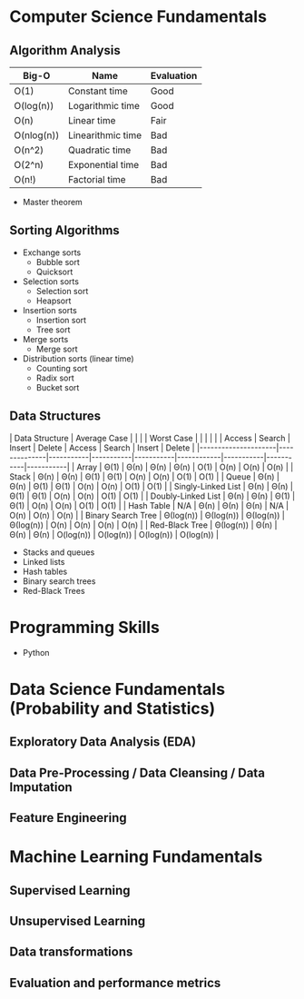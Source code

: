 # Computer Science Fundamentals

## Algorithm Analysis

| Big-O      | Name              | Evaluation |
|------------|-------------------|------------|
| O(1)       | Constant time     | Good       |
| O(log(n))  | Logarithmic time  | Good       |
| O(n)       | Linear time       | Fair       |
| O(nlog(n)) | Linearithmic time | Bad        |
| O(n^2)     | Quadratic time    | Bad        |
| O(2^n)     | Exponential time  | Bad        |
| O(n!)      | Factorial time    | Bad        |

* Master theorem

## Sorting Algorithms

* Exchange sorts
  * Bubble sort
  * Quicksort
* Selection sorts
  * Selection sort
  * Heapsort
* Insertion sorts
  * Insertion sort
  * Tree sort
* Merge sorts
  * Merge sort
* Distribution sorts (linear time)
  * Counting sort
  * Radix sort
  * Bucket sort
  
## Data Structures

| Data Structure      | Average Case |           |           |           | Worst Case |           |           |           |
|                     | Access       | Search    | Insert    | Delete    | Access     | Search    | Insert    | Delete    |
|---------------------|--------------|-----------|-----------|-----------|------------|-----------|-----------|-----------|
| Array               | Θ(1)         | Θ(n)      | Θ(n)      | Θ(n)      | O(1)       | O(n)      | O(n)      | O(n)      |
| Stack               | Θ(n)         | Θ(n)      | Θ(1)      | Θ(1)      | O(n)       | O(n)      | O(1)      | O(1)      |
| Queue               | Θ(n)         | Θ(n)      | Θ(1)      | Θ(1)      | O(n)       | O(n)      | O(1)      | O(1)      |
| Singly-Linked List  | Θ(n)         | Θ(n)      | Θ(1)      | Θ(1)      | O(n)       | O(n)      | O(1)      | O(1)      |
| Doubly-Linked List  | Θ(n)         | Θ(n)      | Θ(1)      | Θ(1)      | O(n)       | O(n)      | O(1)      | O(1)      |
| Hash Table          | N/A          | Θ(n)      | Θ(n)      | Θ(n)      | N/A        | O(n)      | O(n)      | O(n)      |
| Binary Search Tree  | Θ(log(n))    | Θ(log(n)) | Θ(log(n)) | Θ(log(n)) | O(n)       | O(n)      | O(n)      | O(n)      |
| Red-Black Tree      | Θ(log(n))    | Θ(n)      | Θ(n)      | Θ(n)      | O(log(n))  | O(log(n)) | O(log(n)) | O(log(n)) |


* Stacks and queues
* Linked lists
* Hash tables
* Binary search trees
* Red-Black Trees

# Programming Skills

* Python

# Data Science Fundamentals (Probability and Statistics)

## Exploratory Data Analysis (EDA)

## Data Pre-Processing / Data Cleansing / Data Imputation

## Feature Engineering

# Machine Learning Fundamentals

## Supervised Learning

## Unsupervised Learning

## Data transformations

## Evaluation and performance metrics